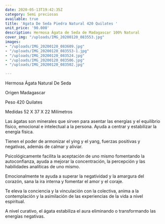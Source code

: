 ```yaml
---
date: 2020-05-13T19:42:35Z
category: Semi preciosas
available: true
title: 'Agata De Seda Piedra Natural 420 Quilates '
unit_price: '90.000'
description: Hermosa Ágata de Seda de Madagascar 100% Natural
cover_img: "/uploads/IMG_20200120_083553.jpg"
images:
- "/uploads/IMG_20200120_083609.jpg"
- "/uploads/IMG_20200120_083553-1.jpg"
- "/uploads/IMG_20200120_083524.jpg"
- "/uploads/IMG_20200120_083506.jpg"
- "/uploads/IMG_20200120_083502.jpg"

---
```

Hermosa Ágata Natural De Seda 

Origen Madagascar 

Peso 420 Quilates 

Medidas 52 X 37 X 22 Milímetros 

Las ágatas son minerales que sirven para asentar las energías y el equilibrio físico, emocional e intelectual a la persona. Ayuda a centrar y estabilizar la energía física.

Tienen el poder de armonizar el ying y el yang, fuerzas positivas y negativas, además de calmar y aliviar.

Psicológicamente facilita la aceptación de uno mismo fomentando la autoconfianza, ayuda a mejorar la concentración, la percepción y las habilidades analíticas de uno mismo.

Emocionalmente te ayuda a superar la negatividad y la amargura del corazón, sana la ira interna y fomentar el amor y el coraje.

Te eleva la conciencia y la vinculación con la colectiva, anima a la contemplación y la asimilación de las experiencias de la vida a nivel espiritual.

A nivel curativo, el ágata estabiliza el aura eliminando o transformando las energías negativas.